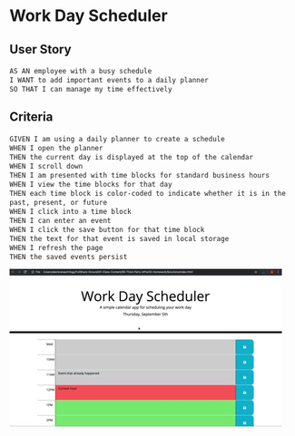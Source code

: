 # Work Day Scheduler

## User Story
```
AS AN employee with a busy schedule
I WANT to add important events to a daily planner
SO THAT I can manage my time effectively
```
## Criteria
```
GIVEN I am using a daily planner to create a schedule
WHEN I open the planner
THEN the current day is displayed at the top of the calendar
WHEN I scroll down
THEN I am presented with time blocks for standard business hours
WHEN I view the time blocks for that day
THEN each time block is color-coded to indicate whether it is in the past, present, or future
WHEN I click into a time block
THEN I can enter an event
WHEN I click the save button for that time block
THEN the text for that event is saved in local storage
WHEN I refresh the page
THEN the saved events persist
```

![image](./assets/images/05-third-party-apis-homework-demo.gif)